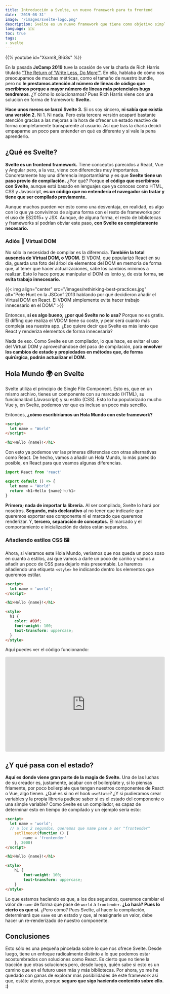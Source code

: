 ```yaml
---
title: Introducción a Svelte, un nuevo framework para tu frontend
date: '2019-08-31'
image: '/images/svelte-logo.png'
description: Svelte es un nuevo framework que tiene como objetivo simplificar al máximo la creación de aplicaciones web reactivas escribiendo el mínimo número de líneas posible.
language: 🇪🇸
toc: true
tags:
- svelte
---
```


{{% youtube id="Xsxm8_BI63s" %}}

En la pasada **JsCamp 2019** tuve la ocasión de ver la charla de Rich Harris titulada ["The Return of 'Write Less, Do More'"](https://svelte.dev/blog/write-less-code). En ella, hablaba de cómo nos preocupamos de muchas métricas, como el tamaño de nuestro bundle, pero no **le prestamos atención al número de líneas de código que escribimos porque a mayor número de líneas más potenciales bugs tendremos**. ¿Y cómo lo solucionamos? Pues Rich Harris viene con una solución en forma de framework: **Svelte.**

**Hace unos meses se lanzó Svelte 3.** Si os soy sincero, **ni sabía que existía una versión 2.** Ni 1. Ni nada. Pero esta tercera versión acaparó bastante atención gracias a las mejoras a la hora de ofrecer un estado reactivo de forma completamente transparente al usuario. Así que tras la charla decidí empaparme un poco para entender en qué es diferente y si vale la pena aprenderlo.

## ¿Qué es Svelte?

**Svelte es un frontend framework.** Tiene conceptos parecidos a React, Vue y Angular pero, a la vez, viene con diferencias muy importantes. Concretamente hay una diferencia importantísima y es que **Svelte tiene un paso previo de compilación.** ¿Por qué? Porque **el código que escribimos con Svelte**, aunque está basado en lenguajes que ya conoces como HTML, CSS y Javascript, **es un código que no entendería el navegador sin tratar y tiene que ser compilado previamente.**

Aunque muchos pueden ver esto como una desventaja, en realidad, es algo con lo que ya convivimos de alguna forma con el resto de frameworks por el uso de ES2015+ y JSX. Aunque, de alguna forma, el resto de bibliotecas y frameworks sí podrían obviar este paso, **con Svelte es completamente necesario.**

### Adiós 👋 Virtual DOM

No sólo la necesidad de compilar es la diferencia. **También la total ausencia de Virtual DOM, o VDOM.** El VDOM, que popularizó React en su día, guarda una foto del árbol de elementos del DOM en memoria de forma que, al tener que hacer actualizaciones, sabe los cambios mínimos a realizar. Esto lo hace porque manipular el DOM es lento y, de esta forma, **se evita trabajo innecesario.**

{{< img align="center" src="/images/rethinking-best-practices.jpg" alt="Pete Hunt en la JSConf 2013 hablando por qué decidieron añadir el Virtual DOM en React. El VDOM simplemente evita hacer trabajo innecesario en el DOM." >}}

Entonces, **si es algo bueno, ¿por qué Svelte no lo usa?** Porque no es gratis. El diffing que realiza el VDOM tiene su coste, y peor será cuanto más compleja sea nuestra app. ¿Eso quiere decir que Svelte es más lento que React y renderiza elementos de forma innecesaria? 

Nada de eso. Como Svelte es un compilador, lo que hace, es evitar el uso del Virtual DOM y aprovechándose del paso de compilación, para **envolver los cambios de estado y propiedades en métodos que, de forma quirúrgica, podrán actualizar el DOM.**

## Hola Mundo 🌍 en Svelte

Svelte utiliza el principio de Single File Component. Esto es, que en un mismo archivo, tienes un componente con su marcado (HTML), su funcionaldad (Javascript) y su estilo (CSS). Esto lo ha popularizado mucho Vue y, en Svelte, podemos ver que es incluso un poco más sencillo.

Entonces, **¿cómo escribiríamos un Hola Mundo con este framework?**

```html
<script>
  let name = "World"
</script>

<h1>Hello {name}!</h1>
```

Con esto ya podemos ver las primeras diferencias con otras alternativas como React. De hecho, vamos a añadir un Hola Mundo, lo más parecido posible, en React para que veamos algunas diferencias.

```javascript
import React from 'react'

export default () => {
  let name = "World"
  return <h1>Hello {name}!</h1>
}
```

**Primero; nada de importar la librería.** Al ser compilado, Svelte lo hará por nosotros. **Segundo, más declarativo** al no tener que indicarle que queremos exportar ese componente ni el marcado que queremos renderizar. Y, **tercero, separación de conceptos.** El marcado y el comportamiento e inicialización de datos están separados.

### Añadiendo estilos CSS 🖼️

Ahora, si vieramos este Hola Mundo, veríamos que nos queda un poco soso en cuanto a estilos, así que vamos a darle un poco de cariño y vamos a añadir un poco de CSS para dejarlo más presentable. Lo haremos añadiendo una etiqueta `<style>` he indicando dentro los elementos que queremos estilar.

```html
<script>
  let name = 'world';
</script>

<h1>Hello {name}!</h1>

<style>
  h1 {
    color: #09f;
    font-weight: 100;
    text-transform: uppercase;
  }
</style>
```

Aquí puedes ver el código funcionando:
<iframe src="https://codesandbox.io/embed/trusting-germain-2to2d?fontsize=14&module=%2FApp.svelte" title="trusting-germain-2to2d" allow="geolocation; microphone; camera; midi; vr; accelerometer; gyroscope; payment; ambient-light-sensor; encrypted-media" style="width:100%; height:300px; border:0; border-radius: 4px; overflow:hidden;" sandbox="allow-modals allow-forms allow-popups allow-scripts allow-same-origin"></iframe>

## ¿Y qué pasa con el estado?

**Aquí es donde viene gran parte de la magia de Svelte.** Una de las luchas de su creador es, justamente, acabar con el boilerplate y, si lo piensas friamente, por poco boilerplate que tengan nuestros componentes de React o Vue, algo tienen. ¿Qué es si no el hook `useState`? ¿Y si pudieramos crear variables y la propia librería pudiese saber si es el estado del componente o una simple variable? Como Svelte es un compilador, es capaz de determinar esto en tiempo de compilado y un ejemplo sería esto:

```html
<script>
  let name = 'world';
  // a los 2 segundos, queremos que name pase a ser "frontender"
	setTimeout(function () {
		name = 'frontender'
	}, 2000)
</script>

<h1>Hello {name}!</h1>

<style>
	h1 {
		font-weight: 100;
		text-transform: uppercase;
	}
</style>
```

Lo que estamos haciendo es que, a los dos segundos, queremos cambiar el valor de `name` de forma que pase de `world` a `frontender`. **¿Lo hará? Pues lo cierto es que sí.** ¿Pero cómo? Pues Svelte, al hacer la compilación, determinará que `name` es un estado y que, al reasignarle un valor, debe hacer un re-renderizado de nuestro componente. 

## Conclusiones
Esto sólo es una pequeña pincelada sobre lo que nos ofrece Svelte. Desde luego, tiene un enfoque radicalmente distinto a lo que podemos estar acostumbrados con soluciones como React. Es cierto que no tiene la tracción que otras soluciones pero, desde luego, quién sabe si esto es un camino que en el futuro usen más y más bibliotecas. Por ahora, yo me he quedado con ganas de explorar más posibilidades de este framework así que, estáte atento, porque **seguro que sigo haciendo contenido sobre ello. :)**
